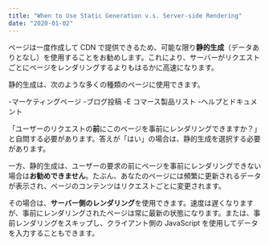 ```yaml
---
title: "When to Use Static Generation v.s. Server-side Rendering"
date: "2020-01-02"
---
```


ページは一度作成して CDN で提供できるため、可能な限り**静的生成**（データありとなし）を使用することをお勧めします。これにより、サーバーがリクエストごとにページをレンダリングするよりもはるかに高速になります。

静的生成は、次のような多くの種類のページに使用できます。

-マーケティングページ -ブログ投稿
-E コマース製品リスト -ヘルプとドキュメント

「ユーザーのリクエストの**前**にこのページを事前にレンダリングできますか？」と自問する必要があります。答えが「はい」の場合は、静的生成を選択する必要があります。

一方、静的生成は、ユーザーの要求の前にページを事前にレンダリングできない場合は**お勧めできません**。たぶん、あなたのページには頻繁に更新されるデータが表示され、ページのコンテンツはリクエストごとに変更されます。

その場合は、**サーバー側のレンダリング**を使用できます。速度は遅くなりますが、事前にレンダリングされたページは常に最新の状態になります。または、事前レンダリングをスキップし、クライアント側の JavaScript を使用してデータを入力することもできます。
